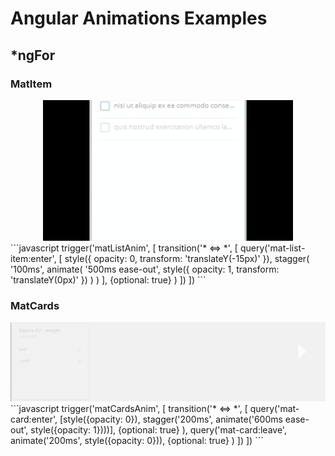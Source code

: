 # Angular Animations Examples

## *ngFor
### MatItem
<div align="center"><img src="todo2.gif" width="400px" /></div>
```javascript
trigger('matListAnim', [
      transition('* <=> *', [
        query('mat-list-item:enter',
          [
            style({ opacity: 0, transform: 'translateY(-15px)' }),
            stagger(
              '100ms',
              animate(
                '500ms ease-out',
                style({ opacity: 1, transform: 'translateY(0px)' })
              )
            )
          ],
          {optional: true}
        )
      ])
    ])
```

### MatCards
<div align="center"><img src="stats.gif" heigth="200px" /></div>
```javascript
trigger('matCardsAnim', [
      transition('* <=> *', [
        query('mat-card:enter',
          [style({opacity: 0}), stagger('200ms', animate('600ms ease-out', style({opacity: 1})))],
          {optional: true}
        ),
        query('mat-card:leave',
          animate('200ms', style({opacity: 0})),
          {optional: true}
        )
      ])
    ])
```
